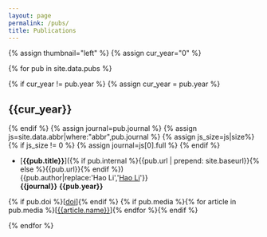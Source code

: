```yaml
---
layout: page
permalink: /pubs/
title: Publications
---
```


<!-- ## Publications -->

{% assign thumbnail="left" %}
{% assign cur_year="0" %}

{% for pub in site.data.pubs %}
<!-- {% if pub.image %}
{% include image.html url=pub.image caption="" height="100px" align=thumbnail %}
{% endif %} -->
{% if cur_year != pub.year %}
{% assign cur_year = pub.year %}
## {{cur_year}}
{% endif %}
{% assign journal=pub.journal %}
{% assign js=site.data.abbr|where:"abbr",pub.journal %}
{% assign js_size=js|size%}
{% if js_size != 0 %}
{% assign journal=js[0].full %}
{% endif %}
* [**{{pub.title}}**]({% if pub.internal %}{{pub.url | prepend: site.baseurl}}{% else %}{{pub.url}}{% endif %})<br />
{{pub.author|replace:'Hao Li','<u>Hao Li</u>'}}<br />
**{{journal}}** **{{pub.year}}**
<!-- {% if pub.note %} *({{pub.note}})* {% endif %}  -->
{% if pub.doi %}[[doi]({{pub.doi}})]{% endif %}
{% if pub.media %}{% for article in pub.media %}[[{{article.name}}]({{article.url}})]{% endfor %}{% endif %}

{% endfor %}
